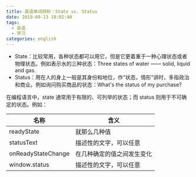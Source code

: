 ```yaml
---
title: 英语单词辨析：State vs. Status
date: 2019-09-13 18:02:40
tags:
  - 英语
  - 学习
categories: english
---
```



- State：比较常用，各种状态都可以用它，但是它更着重于一种心理状态或者物理状态。例如表示水的三种状态：Three states of water —— solid, liquid and gas.
- Status：用在人的身上一般是其身份和地位，作“状态，情形”讲时，多指政治和商业。例如询问购买商品的状态：What's the status of my purchase?

在编程语言中，state 通常用于有限的、可列举的状态；而 status 则用于不可确定的状态。例如：

| 名称               | 含义                       |
| ------------------ | -------------------------- |
| readyState         | 就那么几种值               |
| statusText         | 描述性的文字，可以任意     |
| onReadyStateChange | 在几种确定的值之间发生变化 |
| window.status      | 描述性的文字，可以任意     |

